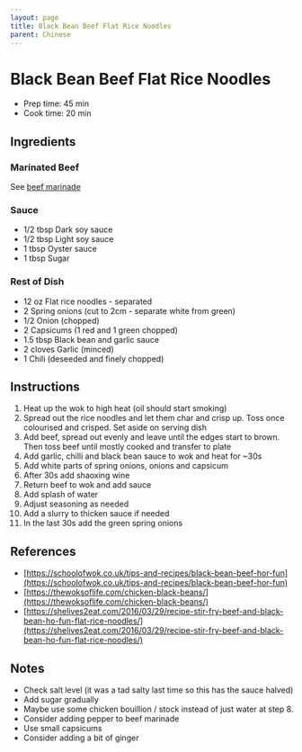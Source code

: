 ```yaml
---
layout: page
title: Black Bean Beef Flat Rice Noodles
parent: Chinese
---
```


# Black Bean Beef Flat Rice Noodles

- Prep time: 45 min
- Cook time: 20 min

## Ingredients

### Marinated Beef

See [beef marinade](./beef_marinade.md)

### Sauce

- 1/2 tbsp Dark soy sauce
- 1/2 tbsp Light soy sauce
- 1 tbsp Oyster sauce
- 1 tbsp Sugar

### Rest of Dish

- 12 oz Flat rice noodles - separated
- 2 Spring onions (cut to 2cm - separate white from green)
- 1/2 Onion (chopped)
- 2 Capsicums (1 red and 1 green chopped)
- 1.5 tbsp Black bean and garlic sauce
- 2 cloves Garlic (minced)
- 1 Chili (deseeded and finely chopped)

## Instructions

1. Heat up the wok to high heat (oil should start smoking)
2. Spread out the rice noodles and let them char and crisp up. Toss once colourised and crisped. Set aside on serving dish
3. Add beef, spread out evenly and leave until the edges start to brown. Then toss beef until mostly cooked and transfer to plate
4. Add garlic, chilli and black bean sauce to wok and heat for ~30s
5. Add white parts of spring onions, onions and capsicum
6. After 30s add shaoxing wine
7. Return beef to wok and add sauce
8. Add splash of water
9. Adjust seasoning as needed
10. Add a slurry to thicken sauce if needed
11. In the last 30s add the green spring onions

## References

- [https://schoolofwok.co.uk/tips-and-recipes/black-bean-beef-hor-fun](https://schoolofwok.co.uk/tips-and-recipes/black-bean-beef-hor-fun)
- [https://thewoksoflife.com/chicken-black-beans/](https://thewoksoflife.com/chicken-black-beans/)
- [https://shelives2eat.com/2016/03/29/recipe-stir-fry-beef-and-black-bean-ho-fun-flat-rice-noodles/](https://shelives2eat.com/2016/03/29/recipe-stir-fry-beef-and-black-bean-ho-fun-flat-rice-noodles/)

## Notes

- Check salt level (it was a tad salty last time so this has the sauce halved)
- Add sugar gradually
- Maybe use some chicken bouillion / stock instead of just water at step 8.
- Consider adding pepper to beef marinade
- Use small capsicums
- Consider adding a bit of ginger
